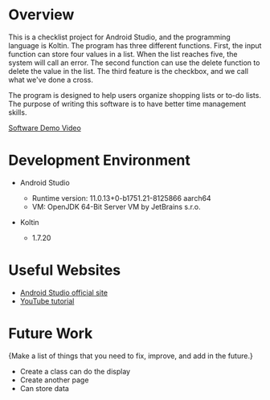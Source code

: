 # Overview
This is a checklist project for Android Studio, and the programming language is Koltin. The program has three different functions. First, the input function can store four values in a list. When the list reaches five, the system will call an error. The second function can use the delete function to delete the value in the list. The third feature is the checkbox, and we call what we've done a cross.

The program is designed to help users organize shopping lists or to-do lists. The purpose of writing this software is to have better time management skills.

[Software Demo Video](https://youtu.be/2_YiCTxWe9s)

# Development Environment

* Android Studio
  * Runtime version: 11.0.13+0-b1751.21-8125866 aarch64
  * VM: OpenJDK 64-Bit Server VM by JetBrains s.r.o.

* Koltin
  * 1.7.20

# Useful Websites

* [Android Studio official site](https://developer.android.com/studio)
* [YouTube tutorial](https://www.youtube.com/watch?v=HwoxgUPabMk&list=LL&index=1&t=6959s)

# Future Work

{Make a list of things that you need to fix, improve, and add in the future.}
* Create a class can do the display
* Create another page
* Can store data